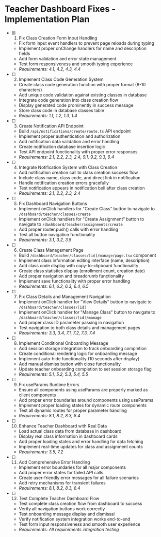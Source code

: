# Teacher Dashboard Fixes - Implementation Plan

- [x] 1. Fix Class Creation Form Input Handling

  - Fix form input event handlers to prevent page reloads during typing
  - Implement proper onChange handlers for name and description fields
  - Add form validation and error state management
  - Test form responsiveness and smooth typing experience
  - _Requirements: 4.1, 4.2, 4.3, 4.4_

- [ ] 2. Implement Class Code Generation System


  - Create class code generation function with proper format (8-10 characters)
  - Add unique code validation against existing classes in database
  - Integrate code generation into class creation flow
  - Display generated code prominently in success message
  - Store class code in database classes table
  - _Requirements: 1.1, 1.2, 1.3, 1.4_


- [ ] 3. Create Notification API Endpoint

  - Build `/api/notifications/create/route.ts` API endpoint
  - Implement proper authentication and authorization
  - Add notification data validation and error handling
  - Create notification database insertion logic
  - Test API endpoint functionality with proper error responses
  - _Requirements: 2.1, 2.2, 2.3, 2.4, 9.1, 9.2, 9.3, 9.4_

- [ ] 4. Integrate Notification System with Class Creation
  - Add notification creation call to class creation success flow
  - Include class name, class code, and direct link in notification
  - Handle notification creation errors gracefully
  - Test notification appears in notification bell after class creation
  - _Requirements: 2.1, 2.2, 2.3, 2.4_

- [ ] 5. Fix Dashboard Navigation Buttons
  - Implement onClick handlers for "Create Class" button to navigate to `/dashboard/teacher/classes/create`
  - Implement onClick handlers for "Create Assignment" button to navigate to `/dashboard/teacher/assignments/create`
  - Add proper router.push() calls with error handling
  - Test all button navigation functionality
  - _Requirements: 3.1, 3.2, 3.5_

- [ ] 6. Create Class Management Page
  - Build `/dashboard/teacher/classes/[id]/manage/page.tsx` component
  - Implement class information editing interface (name, description)
  - Add class code display with copy-to-clipboard functionality
  - Create class statistics display (enrollment count, creation date)
  - Add proper navigation and breadcrumb functionality
  - Implement save functionality with proper error handling
  - _Requirements: 6.1, 6.2, 6.3, 6.4, 6.5_

- [ ] 7. Fix Class Details and Management Navigation
  - Implement onClick handler for "View Details" button to navigate to `/dashboard/teacher/classes/[id]`
  - Implement onClick handler for "Manage Class" button to navigate to `/dashboard/teacher/classes/[id]/manage`
  - Add proper class ID parameter passing in navigation
  - Test navigation to both class details and management pages
  - _Requirements: 3.3, 3.4, 7.1, 7.2, 7.3, 7.4_

- [ ] 8. Implement Conditional Onboarding Message
  - Add session storage integration to track onboarding completion
  - Create conditional rendering logic for onboarding message
  - Implement auto-hide functionality (10 seconds after display)
  - Add manual dismiss button with close functionality
  - Update teacher onboarding completion to set session storage flag
  - _Requirements: 5.1, 5.2, 5.3, 5.4, 5.5_

- [ ] 9. Fix useParams Runtime Errors
  - Ensure all components using useParams are properly marked as client components
  - Add proper error boundaries around components using useParams
  - Implement proper loading states for dynamic route components
  - Test all dynamic routes for proper parameter handling
  - _Requirements: 8.1, 8.2, 8.3, 8.4_

- [ ] 10. Enhance Teacher Dashboard with Real Data
  - Load actual class data from database in dashboard
  - Display real class information in dashboard cards
  - Add proper loading states and error handling for data fetching
  - Implement real-time updates for class and assignment counts
  - _Requirements: 3.5, 7.2_

- [ ] 11. Add Comprehensive Error Handling
  - Implement error boundaries for all major components
  - Add proper error states for failed API calls
  - Create user-friendly error messages for all failure scenarios
  - Add retry mechanisms for transient failures
  - _Requirements: 8.1, 8.2, 8.3, 8.4_

- [ ] 12. Test Complete Teacher Dashboard Flow
  - Test complete class creation flow from dashboard to success
  - Verify all navigation buttons work correctly
  - Test onboarding message display and dismissal
  - Verify notification system integration works end-to-end
  - Test form input responsiveness and smooth user experience
  - _Requirements: All requirements integration testing_
